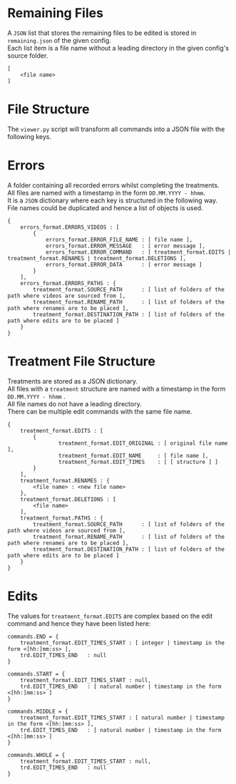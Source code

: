 # Remaining Files

A `JSON` list that stores the remaining files to be edited is stored in `remaining.json` of the given config.  
Each list item is a file name without a leading directory in the given config's source folder.

```
[
    <file name>
]
```

# File Structure

The `viewer.py` script will transform all commands into a JSON file with the following keys.

# Errors

A folder containing all recorded errors whilst completing the treatments.  
All files are named with a timestamp in the form `DD.MM.YYYY - hhmm`.  
It is a `JSON` dictionary where each key is structured in the following way.  
File names could be duplicated and hence a list of objects is used.

```
{
    errors_format.ERRORS_VIDEOS : [
        {
            errors_format.ERROR_FILE_NAME : [ file name ],
            errors_format.ERROR_MESSAGE   : [ error message ],
            errors_format.ERROR_COMMAND   : [ treatment_format.EDITS | treatment_format.RENAMES | treatment_format.DELETIONS ],
            errors_format.ERROR_DATA      : [ error message ]
        }
    ],
    errors_format.ERRORS_PATHS : {
        treatment_format.SOURCE_PATH      : [ list of folders of the path where videos are sourced from ],
        treatment_format.RENAME_PATH      : [ list of folders of the path where renames are to be placed ],
        treatment_format.DESTINATION_PATH : [ list of folders of the path where edits are to be placed ]
    }
}
```

# Treatment File Structure

Treatments are stored as a JSON dictionary.  
All files with a `treatment` structure are named with a timestamp in the form `DD.MM.YYYY - hhmm` .  
All file names do not have a leading directory.  
There can be multiple edit commands with the same file name.

```
{
    treatment_format.EDITS : [
        {
                treatment_format.EDIT_ORIGINAL : [ original file name ],
                treatment_format.EDIT_NAME     : [ file name ],
                treatment_format.EDIT_TIMES    : [ [ structure ] ]
        }
    ],
    treatment_format.RENAMES : {
        <file name> : <new file name>
    },
    treatment_format.DELETIONS : [
        <file name>
    ],
    treatment_format.PATHS : {
        treatment_format.SOURCE_PATH      : [ list of folders of the path where videos are sourced from ],
        treatment_format.RENAME_PATH      : [ list of folders of the path where renames are to be placed ],
        treatment_format.DESTINATION_PATH : [ list of folders of the path where edits are to be placed ]
    }
}
```

# Edits

The values for `treatment_format.EDITS` are complex based on the edit command and hence they have been listed here:

```
commands.END = {
    treatment_format.EDIT_TIMES_START : [ integer | timestamp in the form <[hh:]mm:ss> ],
    trd.EDIT_TIMES_END   : null
}

commands.START = {
    treatment_format.EDIT_TIMES_START : null,
    trd.EDIT_TIMES_END   : [ natural number | timestamp in the form <[hh:]mm:ss> ]
}

commands.MIDDLE = {
    treatment_format.EDIT_TIMES_START : [ natural number | timestamp in the form <[hh:]mm:ss> ],
    trd.EDIT_TIMES_END   : [ natural number | timestamp in the form <[hh:]mm:ss> ]
}

commands.WHOLE = {
    treatment_format.EDIT_TIMES_START : null,
    trd.EDIT_TIMES_END   : null
}
```
